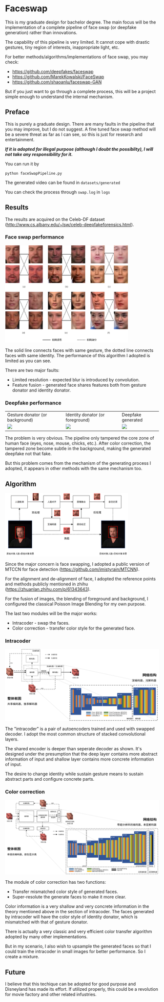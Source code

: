 # Faceswap

This is my graduate design for bachelor degree. The main focus will be the implementation of a complete pipeline of face swap (or deepfake generation) rather than innovations. 

The capability of this pipeline is very limited. It cannot cope with drastic gestures, tiny region of interests, inappropriate light, etc.

For better methods/algorithms/implementations of face swap, you may check:

- https://github.com/deepfakes/faceswap
- https://github.com/MarekKowalski/FaceSwap
- https://github.com/shaoanlu/faceswap-GAN

But if you just want to go through a complete process, this will be a project simple enough to understand the internal mechanism.

## Preface

This is purely a graduate design. There are many faults in the pipeline that you may improve, but I do not suggest. A fine tuned face swap method will be a severe threat as far as I can see, so this is just for research and entertainment. 

***If it is adopted for illegal purpose (although I doubt the possiblity), I will not take any responsibility for it.*** 

You can run it by

```shell
python faceSwapPipeline.py
```

The generated video can be found in `datasets/generated`

You can check the process through `swap.log` in `logs`

## Results

The results are acquired on the Celeb-DF dataset (http://www.cs.albany.edu/~lsw/celeb-deepfakeforensics.html).

### Face swap performance

<img width=80% src="imgs/faceswaps.png" style="float:center"/>

The solid line connects faces with same gesture, the dotted line connects faces with same identity. The performance of this algorithm I adopted is limited as you can see.

There are two major faults:

- Limited resolution - expected blur is introduced by convolution.
- Feature fusion - generated face shares features both from gesture donator and identity donator.

### Deepfake performance

<table>
    <tr>
        <td>Gesture donator (or background)</td>
        <td>Identity donator (or foreground)</td>
        <td>Deepfake generated</td>
    </tr>
    <tr>
        <td><img width=60% src="imgs/id1-4.gif" style="float:center"/></td>
        <td><img width=60% src="imgs/id19-1.gif" style="float:center"/></td>
        <td><img src="imgs/id1-id19-4-1.gif" style="float:center"/></td>
    </tr>
</table>


The problem is very obvious. The pipeline only tampered the core zone of human face (eyes, nose, mouse, chicks, etc.). After color correction, the tampered zone become subtle in the background, making the generated deepfake not that fake.

But this problem comes from the mechanism of the generating process I adopted, it appears in other methods with the same mechanism too.

## Algorithm

<img width=80% src="imgs/skeleton.png" style="float:center"/>

Since the major concern is face swapping, I adopted a public version of  MTCCN for face detection (https://github.com/imistyrain/MTCNN). 

For the alignment and de-alignment of face, I adopted the reference points and methods publicly mentioned in zhihu (https://zhuanlan.zhihu.com/p/61343643).

For the fusion of images, the blending of foreground and background, I configured the classical Poisson Image Blending for my own purpose.

The last two modules will be the major works:

- Intracoder - swap the faces.
- Color correction - transfer color style for the generated face. 

### Intracoder

<img width=100% src="imgs/intracoder.png" style="float:center"/>

The "intracoder" is a pair of autoencoders trained and used with swapped decoder. I adopt the most common structure of stacked convolutional layers. 

The shared encoder is deeper than seperate decoder as shown. It's designed under the presumption that the deep layer contains more abstract information of input and shallow layer contains more concrete information of input.

The desire to change identity while sustain gesture means to sustain abstract parts and configure concrete parts.

### Color correction

<img width=100% src="imgs/colorcorrection.png" style="float:center"/>

The module of color correction has two functions:

- Transfer mismatched color style of generated faces.
- Super-resolute the generate faces to make it more clear.

Color information is a very shallow and very concrete information in the theory mentioned above in the section of intracoder. The faces generated by intracoder will have the color style of identity donator, which is mismatched with that of gesture donator.

There is actually a very classic and very efficient color transfer algorithm adopted by many other implementations. 

But in my scenario, I also wish to upsample the generated faces so that I could train the intracoder in small images for better performance. So I create a mixture.

## Future

 I believe that this techique can be adopted for good purpose and Disneyland has made its effort. If utilized properly, this could be a revolution for movie factory and other related infustries.

